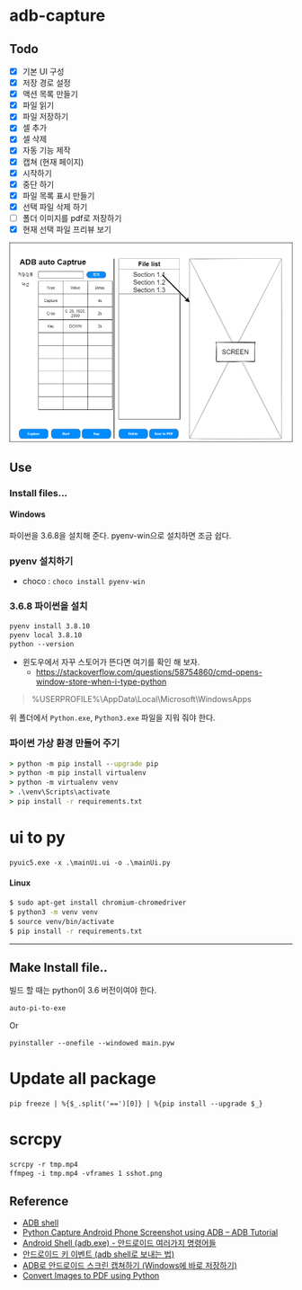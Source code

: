# adb-capture

## Todo
 - [x] 기본 UI 구성
 - [x] 저장 경로 설정
 - [x] 액션 목록 만들기
  - [x] 파일 읽기
  - [x] 파일 저장하기
  - [x] 셀 추가
  - [x] 셀 삭제
 - [x] 자동 기능 제작
  - [x] 캡쳐 (현재 페이지)
  - [x] 시작하기
  - [x] 중단 하기
 - [x] 파일 목록 표시 만들기
  - [x] 선택 파일 삭제 하기
  - [ ] 폴더 이미지를 pdf로 저장하기
 - [x] 현재 선택 파일 프리뷰 보기

![screen](./image/ui.png)

## Use
### Install files...

#### Windows
파이썬을 3.6.8을 설치해 준다.
pyenv-win으로 설치하면 조금 쉽다.

### pyenv 설치하기

* choco : `choco install pyenv-win`

### 3.6.8 파이썬을 설치

```
pyenv install 3.8.10
pyenv local 3.8.10
python --version
```

* 윈도우에서 자꾸 스토어가 뜬다면 여기를 확인 해 보자.
  * https://stackoverflow.com/questions/58754860/cmd-opens-window-store-when-i-type-python

> %USERPROFILE%\AppData\Local\Microsoft\WindowsApps

위 폴더에서 `Python.exe`, `Python3.exe` 파일을 지워 줘야 한다.

### 파이썬 가상 환경 만들어 주기

```cmd
> python -m pip install --upgrade pip
> python -m pip install virtualenv
> python -m virtualenv venv
> .\venv\Scripts\activate
> pip install -r requirements.txt
```

# ui to py
```
pyuic5.exe -x .\mainUi.ui -o .\mainUi.py
```


#### Linux

```bash
$ sudo apt-get install chromium-chromedriver
$ python3 -m venv venv
$ source venv/bin/activate
$ pip install -r requirements.txt
```

------



## Make Install file..
빌드 할 때는 python이 3.6 버전이여야 한다.
```cmd
auto-pi-to-exe
```

Or

```
pyinstaller --onefile --windowed main.pyw
```

# Update all package
```
pip freeze | %{$_.split('==')[0]} | %{pip install --upgrade $_}
```

# scrcpy
```
scrcpy -r tmp.mp4
ffmpeg -i tmp.mp4 -vframes 1 sshot.png
```

## Reference
* [ADB shell](https://adbshell.com/)
* [Python Capture Android Phone Screenshot using ADB – ADB Tutorial](https://www.tutorialexample.com/python-capture-android-phone-screenshot-using-adb-adb-tutorial/)
* [Android Shell (adb.exe) - 안드로이드 여러가지 명령어들](https://m.blog.naver.com/PostView.nhn?blogId=gyurse&logNo=220911727781&proxyReferer=https:%2F%2Fwww.google.co.kr%2F)
* [안드로이드 키 이벤트 (adb shell로 보내는 법)](http://www.dreamy.pe.kr/zbxe/CodeClip/164608)
* [ADB로 안드로이드 스크린 캡쳐하기 (Windows에 바로 저장하기)](http://heyo.net/wp/66574)
* [Convert Images to PDF using Python](https://datatofish.com/images-to-pdf-python/)